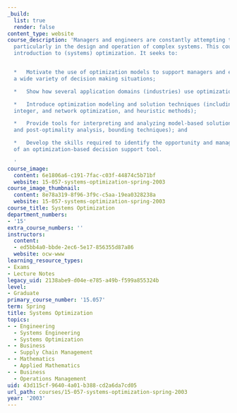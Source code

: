 ```yaml
---
_build:
  list: true
  render: false
content_type: website
course_description: 'Managers and engineers are constantly attempting to optimize,
  particularly in the design and operation of complex systems. This course is an application-oriented
  introduction to (systems) optimization. It seeks to:


  *   Motivate the use of optimization models to support managers and engineers in
  a wide variety of decision making situations;

  *   Show how several application domains (industries) use optimization;

  *   Introduce optimization modeling and solution techniques (including linear, non-linear,
  integer, and network optimization, and heuristic methods);

  *   Provide tools for interpreting and analyzing model-based solutions (sensitivity
  and post-optimality analysis, bounding techniques); and

  *   Develop the skills required to identify the opportunity and manage the implementation
  of an optimization-based decision support tool.

  '
course_image:
  content: 6e1806a6-c191-7fac-c03f-44874c5b71bf
  website: 15-057-systems-optimization-spring-2003
course_image_thumbnail:
  content: 8e78a319-8f96-3f9c-c5aa-19ea0328238a
  website: 15-057-systems-optimization-spring-2003
course_title: Systems Optimization
department_numbers:
- '15'
extra_course_numbers: ''
instructors:
  content:
  - ed5bb4a0-bbde-2ec6-5e17-856355d87a86
  website: ocw-www
learning_resource_types:
- Exams
- Lecture Notes
legacy_uid: 2138abe9-d04e-e785-a49b-f599a855324b
level:
- Graduate
primary_course_number: '15.057'
term: Spring
title: Systems Optimization
topics:
- - Engineering
  - Systems Engineering
  - Systems Optimization
- - Business
  - Supply Chain Management
- - Mathematics
  - Applied Mathematics
- - Business
  - Operations Management
uid: 43d115cf-9640-4a01-b388-cd2a6da7cd05
url_path: courses/15-057-systems-optimization-spring-2003
year: '2003'
---
```

